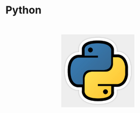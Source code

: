 # Python

<br/>
<p align="center">
  <img src="https://github.com/kishore-s-gowda/kishore-s-gowda/blob/main/images/python.jpg"
       width='200'
       height='200'/>
</p>
